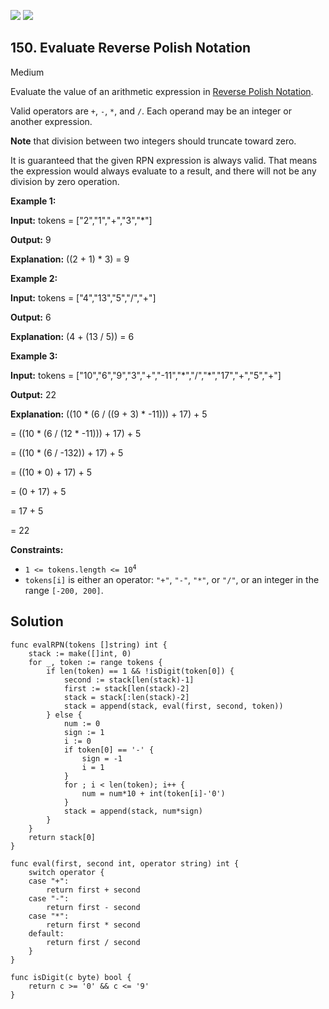 [![](https://img.shields.io/github/stars/LeetCode-Top-Interview-150/LeetCode-Top-Interview-150?label=Stars&style=flat-square)](https://github.com/LeetCode-Top-Interview-150/LeetCode-Top-Interview-150)
[![](https://img.shields.io/github/forks/LeetCode-Top-Interview-150/LeetCode-Top-Interview-150?label=Fork%20me%20on%20GitHub%20&style=flat-square)](https://github.com/LeetCode-Top-Interview-150/LeetCode-Top-Interview-150/fork)

## 150\. Evaluate Reverse Polish Notation

Medium

Evaluate the value of an arithmetic expression in [Reverse Polish Notation](http://en.wikipedia.org/wiki/Reverse_Polish_notation).

Valid operators are `+`, `-`, `*`, and `/`. Each operand may be an integer or another expression.

**Note** that division between two integers should truncate toward zero.

It is guaranteed that the given RPN expression is always valid. That means the expression would always evaluate to a result, and there will not be any division by zero operation.

**Example 1:**

**Input:** tokens = ["2","1","+","3","\*"]

**Output:** 9

**Explanation:** ((2 + 1) \* 3) = 9

**Example 2:**

**Input:** tokens = ["4","13","5","/","+"]

**Output:** 6

**Explanation:** (4 + (13 / 5)) = 6

**Example 3:**

**Input:** tokens = ["10","6","9","3","+","-11","\*","/","\*","17","+","5","+"]

**Output:** 22

**Explanation:** ((10 \* (6 / ((9 + 3) \* -11))) + 17) + 5 

= ((10 \* (6 / (12 \* -11))) + 17) + 5 

= ((10 \* (6 / -132)) + 17) + 5 

= ((10 \* 0) + 17) + 5 

= (0 + 17) + 5 

= 17 + 5 

= 22

**Constraints:**

*   <code>1 <= tokens.length <= 10<sup>4</sup></code>
*   `tokens[i]` is either an operator: `"+"`, `"-"`, `"*"`, or `"/"`, or an integer in the range `[-200, 200]`.

## Solution

```golang
func evalRPN(tokens []string) int {
	stack := make([]int, 0)
	for _, token := range tokens {
		if len(token) == 1 && !isDigit(token[0]) {
			second := stack[len(stack)-1]
			first := stack[len(stack)-2]
			stack = stack[:len(stack)-2]
			stack = append(stack, eval(first, second, token))
		} else {
			num := 0
			sign := 1
			i := 0
			if token[0] == '-' {
				sign = -1
				i = 1
			}
			for ; i < len(token); i++ {
				num = num*10 + int(token[i]-'0')
			}
			stack = append(stack, num*sign)
		}
	}
	return stack[0]
}

func eval(first, second int, operator string) int {
	switch operator {
	case "+":
		return first + second
	case "-":
		return first - second
	case "*":
		return first * second
	default:
		return first / second
	}
}

func isDigit(c byte) bool {
	return c >= '0' && c <= '9'
}
```